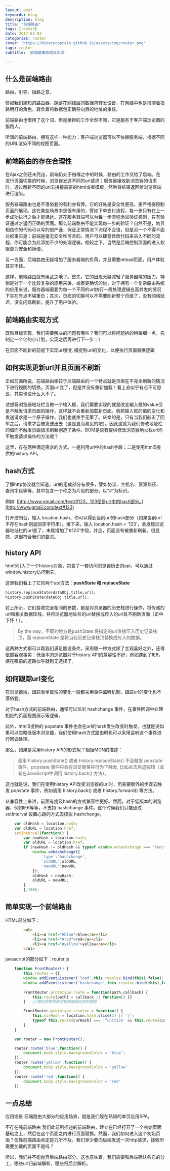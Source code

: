 ```yaml
---
layout: post
keywords: blog
description: blog
title: "前端路由"
tags: [router]
date: 2017-03-03
categories: router
cover: 'https://binarycaptain.github.io/assets/img/router.png'
tags: router
subtitle: '前端路由原理及实现'

---
```


## 什么是前端路由

路由，引导、指路之意。

譬如我们熟知的路由器，蹦跶在网络层的数据包转发设备，在网络中也是扮演着指路明灯的角色，肩负着将数据包正确导向目的地址的重任。

前端路由也借用了这个词，但是承担的工作全然不同，它是服务于客户端浏览器的指路人。

所谓的前端路由，拥有这样一种能力：客户端浏览器可以不依赖服务端，根据不同的URL渲染不同的视图页面。

## 前端路由的存在合理性

在Ajax之剑还未亮出，前端仍处于襁褓之中的时候，路由的工作交给了后端。在进行页面切换的时候，浏览器发送不同的url请求；服务器接收到浏览器的请求时，通过解析不同的url去拼接需要的html或者模板，然后将结果返回给浏览器端进行渲染。

服务器端路由也是不落俗套的有利亦有弊。它的好处是安全性更高，更严格得控制页面的展现。这在某些场景中是很有用的，譬如下单支付流程，每一步只有在上一步成功执行之后才能抵达。这在服务器端可以为每一步流程添加验证机制，只有验证通过才返回正确的页面。那么前端路由不能实现每一步的验证？自然不是，姑且相信你的代码可以写的很严谨，保证正常情况下流程不会错，但是另一个不得不面对的事实是：前端是毫无安全性可言的。用户可以肆意修改代码来进入不同的流程，你可能会为此添加不少的处理逻辑。相较之下，当然是后端控制页面的进入权限更为安全和简便。

另一方面，后端路由无疑增加了服务器端的负荷，并且需要reload页面，用户体验其实不佳。

这样，前端路由就有用武之地了。首先，它的出现无疑减轻了服务器端的压力。特别是对于一个比较复杂的应用来讲，或者更确切的说，对于拥有一个复杂路由系统的应用来说，服务器端需要为每一个不同的url执行一段处理逻辑在高并发的情况下实在有点不堪重负；其次，页面的切换可以不需要刷新整个页面了，没有网络延迟，没有闪烁刷新，提升了用户体验。

## 前端路由实现方式

既然目标实现，我们需要解决的问题有哪些？我们可以将问题拆的稍微细一点，先制定一个亿的小计划，实现之后再进行下一步：）

在页面不刷新的前提下实现url变化
捕捉到url的变化，以便执行页面替换逻辑

## 如何实现更新url并且页面不刷新

正如前面所说，前端路由相较于后端路由的一个特点就是页面在不完全刷新的情况下进行视图的切换。页面url变了，但是并没有重新加载！看上去似乎有点不可思议，其实也没什么大不了。

试想将浏览器地址栏当做一个输入框，我们需要实现的就是改变输入框的value但是不触发请求页面的操作，这样就不会重新加载新页面。倘若输入框的值的变化和发送请求是一个原子操作，我们也就束手无策了。庆幸的是，只有当我们敲击了回车之后，请求才会被发送出去（这是显而易见的吧）。因此这就为我们修改地址栏的值而不触发页面请求刷新创造了条件。BOM是否有提供修改浏览器地址栏url而不触发请求操作的方法呢？

这里，存在两种满足需求的方式。一是利用url中的hash字段；二是使用html5提供的history API。

## hash方式

了解http协议就会知道，url的组成部分有很多，譬如协议、主机名、资源路径、查询字段等等，其中包含一个称之为片段的部分，以“#”为标识。

例如:
[http://www.gmail.com/text/#123，123便是url中的hash部分。](http://www.gmail.com/text#123)

打开控制台，输入 location.hash，你可以得到当前url的hash部分（如果当前url不存在hash则返回空字符串）。接下来，输入 location.hash = '123'，会发现浏览器地址栏的url变了，末尾增加了’#123’字段，并且，页面没有被重新刷新。很显然，这很符合我们的要求。

## history API

html5引入了一个history对象，包含了一套访问浏览器历史的api，可以通过window.history访问到它。

这里我们看上了它的两个api方法：**pushState 和 replaceState**

```html
history.replaceState(dataObj,title,url);
history.pushState(dataObj,title,url);
```

若上所示，它们接收完全相同的参数，都是对浏览器的历史栈进行操作，将传递的url和相关数据压栈，并将浏览器地址栏的url替换成传入的url且不刷新页面（正中下怀！）。

>By the way，不同的地方是pushState 将指定的url直接压入历史记录栈顶，而 replaceState 是将当前历史记录栈顶替换成传入的数据。

这两种方式都可以帮我们满足题设条件。采用哪一种方式除了主观喜好之外，还得依照客观事实：低版本的浏览器对于history API的兼容性不好，例如遇到了IE8，摆在眼前的道路似乎就别无选择了。

## 如何跟踪url变化

在浏览器端，跟踪表单属性的变化一般都采用事件监听机制，跟踪url的变化也不落俗套。

对于hash方式的前端路由，通常可以监听 hashchange 事件，在事件回调中处理相应的页面视图展示等逻辑。

此外，html5提供的 popstate 事件也会在url的hash发生改变时触发。也就是说如果可以忽略低版本浏览器，我们使用hash方式路由时也可以采用监听这个事件进行回调处理。

那么，如果是采用history API的形式呢？根据MDN的描述：

>调用 history.pushState() 或者 history.replaceState() 不会触发 popstate 事件。popstate 事件只会在浏览器某些行为下触发, 比如点击后退按钮（或者在JavaScript中调用 history.back() 方法）。

这也就是说，我们在使用history API改变浏览器的url时，仍需要额外的步骤去触发 popstate 事件，例如调用 history.back() 或者 history.forward() 等方法。

从兼容性上来讲，前面有提及hash的方式兼容性更好。然而，对于低版本的浏览器，例如IE6等等，不支持 hashchange 事件。这个时候我们只能通过 setInterval 设置心跳的方式去模拟 hashchange。

```javascript
	var oldHash = location.hash;
	var oldURL = location.href;
	setInterval(function() {
		var newHash = location.hash;
		var oldURL = location.href;
		if (newHash != oldHash && typeof window.onhashchange === 'function') {
			window.onhashchange({
				'type':'hashchange',
				'oldURL':oldURL,
				'newURL':newURL
			});
			oldHash = newHash;
			oldURL = newURL;
		}
		},100);
```

## 简单实现一个前端路由

HTML部分如下：

```html
    	<ul>
			<li><a href="#blue">blue</a></li>
			<li><a href="#red">red</a></li>
			<li><a href="#yellow">yellow</a></li>
    	</ul>
```

javascript的部分如下：router.js

```javascript
	function FrontRouter() {
		this.routes = {};
		window.addEventListener('load',this.resolve.bind(this),false);
		window.addEventListener('hashchange',this.resolve.bind(this),false);
		
		FrontRouter.prototype.route = function(path,callback) {
			this.route[path] = callback || function() {}
		}   //把对应颜色的功能赋值给对应的颜色

		FrontRouter.prototype.resolve = function() {
			this.curHash = location.hash.slice(1) || '/';
			typeof this.route[curHash] === 'function' && this.route[curHash]();
		}
	}	
```
```javascript
	var router = new FrontRouter();

	router.route('blue',function() {
		document.body.style.backgroundColor = 'blue';
	});
	router.route('yellow',function() {
		document.body.style.backgroundColor = 'yellow'
	});
	router.route('red',function() {
		document.body.style.backgroundColor = 'red'
	});
```

## 一点总结

应用场景
前端路由大部分的应用场景，就是我们现在熟知的单页应用SPA。

不存在纯前端路由
我们此前所描述的前端路由，建立在已经打开了一个初始页面基础之上，然后在这个页面之内进行页面替换。然而，我们如何进入这个初始页面？仅靠前端路由肯定是力所不及。我们至少要向后端发送一次http请求，接收所需要加载的页面不是吗？

所以，我们并不能抛弃后端路由部分。这也意味着，我们需要和后端确认各自的分工，哪些url归前端解析，哪些归后台解析。